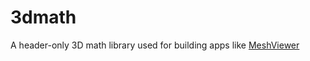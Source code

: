 # 3dmath

A header-only 3D math library used for building apps like [MeshViewer](https://github.com/mdh81/meshviewer)


